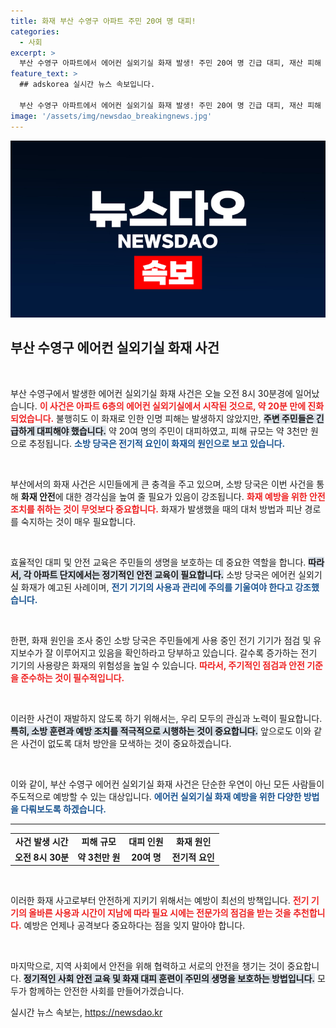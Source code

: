```yaml
---
title: 화재 부산 수영구 아파트 주민 20여 명 대피!
categories:
  - 사회
excerpt: >
  부산 수영구 아파트에서 에어컨 실외기실 화재 발생! 주민 20여 명 긴급 대피, 재산 피해 3천만 원 규모. 전기적 요인으로 추정되는 원인, 자세한 내용 확인하세요!
feature_text: >
  ## adskorea 실시간 뉴스 속보입니다.

  부산 수영구 아파트에서 에어컨 실외기실 화재 발생! 주민 20여 명 긴급 대피, 재산 피해 3천만 원 규모. 전기적 요인으로 추정되는 원인, 자세한 내용 확인하세요!
image: '/assets/img/newsdao_breakingnews.jpg'
---
```


<p><img src="/assets/img/newsdao_breakingnews.jpg" alt="adskorea 속보" /></p>

<h2 data-ke-size="size26">부산 수영구 에어컨 실외기실 화재 사건</h2>

<p data-ke-size="size16">&nbsp;</p>

<p>부산 수영구에서 발생한 에어컨 실외기실 화재 사건은 오늘 오전 8시 30분경에 일어났습니다. <b><span style="color: #ee2323;">이 사건은 아파트 6층의 에어컨 실외기실에서 시작된 것으로, 약 20분 만에 진화되었습니다.</span></b> 불행히도 이 화재로 인한 인명 피해는 발생하지 않았지만, <b><span style="background-color: #21538527;">주변 주민들은 긴급하게 대피해야 했습니다.</span></b> 약 20여 명의 주민이 대피하였고, 피해 규모는 약 3천만 원으로 추정됩니다. <b><span style="color: #1a5490;">소방 당국은 전기적 요인이 화재의 원인으로 보고 있습니다.</span></b></p>

<p data-ke-size="size16">&nbsp;</p>

<p>부산에서의 화재 사건은 시민들에게 큰 충격을 주고 있으며, 소방 당국은 이번 사건을 통해 <b>화재 안전</b>에 대한 경각심을 높여 줄 필요가 있음이 강조됩니다. <b><span style="color: #ee2323;">화재 예방을 위한 안전 조치를 취하는 것이 무엇보다 중요합니다.</span></b> 화재가 발생했을 때의 대처 방법과 피난 경로를 숙지하는 것이 매우 필요합니다.</p>

<p data-ke-size="size16">&nbsp;</p>

<p>효율적인 대피 및 안전 교육은 주민들의 생명을 보호하는 데 중요한 역할을 합니다. <b><span style="background-color: #21538527;">따라서, 각 아파트 단지에서는 정기적인 안전 교육이 필요합니다.</span></b> 소방 당국은 에어컨 실외기실 화재가 예고된 사례이며, <b><span style="color: #1a5490;">전기 기기의 사용과 관리에 주의를 기울여야 한다고 강조했습니다.</span></b></p>

<p data-ke-size="size16">&nbsp;</p>

<p>한편, 화재 원인을 조사 중인 소방 당국은 주민들에게 사용 중인 전기 기기가 점검 및 유지보수가 잘 이루어지고 있음을 확인하라고 당부하고 있습니다. 갈수록 증가하는 전기 기기의 사용량은 화재의 위험성을 높일 수 있습니다. <b><span style="color: #ee2323;">따라서, 주기적인 점검과 안전 기준을 준수하는 것이 필수적입니다.</span></b></p>

<p data-ke-size="size16">&nbsp;</p>

<p>이러한 사건이 재발하지 않도록 하기 위해서는, 우리 모두의 관심과 노력이 필요합니다. <b><span style="background-color: #21538527;">특히, 소방 훈련과 예방 조치를 적극적으로 시행하는 것이 중요합니다.</span></b> 앞으로도 이와 같은 사건이 없도록 대처 방안을 모색하는 것이 중요하겠습니다. </p>

<p data-ke-size="size16">&nbsp;</p>

<p>이와 같이, 부산 수영구 에어컨 실외기실 화재 사건은 단순한 우연이 아닌 모든 사람들이 주도적으로 예방할 수 있는 대상입니다. <b><span style="color: #1a5490;">에어컨 실외기실 화재 예방을 위한 다양한 방법을 다뤄보도록 하겠습니다.</span></b> </p>

<hr/>

<table style="width: 100%; border-collapse: collapse;">
    <tr>
        <td style="text-align: center; height: 17px;"><b>사건 발생 시간</b></td>
        <td style="text-align: center; height: 17px;"><b>피해 규모</b></td>
        <td style="text-align: center; height: 17px;"><b>대피 인원</b></td>
        <td style="text-align: center; height: 17px;"><b>화재 원인</b></td>
    </tr>
    <tr>
        <td style="text-align: center; height: 17px;"><b>오전 8시 30분</b></td>
        <td style="text-align: center; height: 17px;"><b>약 3천만 원</b></td>
        <td style="text-align: center; height: 17px;"><b>20여 명</b></td>
        <td style="text-align: center; height: 17px;"><b>전기적 요인</b></td>
    </tr>
</table>

<p data-ke-size="size16">&nbsp;</p>

<p>이러한 화재 사고로부터 안전하게 지키기 위해서는 예방이 최선의 방책입니다. <b><span style="color: #ee2323;">전기 기기의 올바른 사용과 시간이 지남에 따라 필요 시에는 전문가의 점검을 받는 것을 추천합니다.</span></b> 예방은 언제나 공격보다 중요하다는 점을 잊지 말아야 합니다. </p>

<p data-ke-size="size16">&nbsp;</p>

<p>마지막으로, 지역 사회에서 안전을 위해 협력하고 서로의 안전을 챙기는 것이 중요합니다. <b><span style="background-color: #21538527;">정기적인 사회 안전 교육 및 화재 대피 훈련이 주민의 생명을 보호하는 방법입니다.</span></b> 모두가 함께하는 안전한 사회를 만들어가겠습니다.</p>
실시간 뉴스 속보는, <a href="https://newsdao.kr" rel="dofollow">https://newsdao.kr</a>


